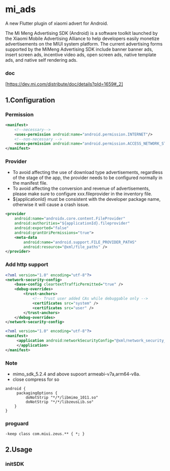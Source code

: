 # mi_ads

A new Flutter plugin of xiaomi advert for Android.

The Mi Meng Advertising SDK (Android) is a software toolkit launched by the Xiaomi Mobile Advertising Alliance to help developers easily monetize advertisements on the MIUI system platform. The current advertising forms supported by the MiMeng Advertising SDK include banner banner ads, insert screen ads, incentive video ads, open screen ads, native template ads, and native self rendering ads.

### doc
[https://dev.mi.com/distribute/doc/details?pId=1659#_2]

## 1.Configuration
### Permission
```xml
<manifest>
    <!--necessary-->
    <uses-permission android:name="android.permission.INTERNET"/>
    <!--non-necessary -->
    <uses-permission android:name="android.permission.ACCESS_NETWORK_STATE"/>
</manifest>
```

### Provider
- To avoid affecting the use of download type advertisements, regardless of the stage of the app, the provider needs to be configured normally in the manifest file.
- To avoid affecting the conversion and revenue of advertisements, please make sure to configure xxx.fileprovider in the inventory file.
- ${applicationId} must be consistent with the developer package name, otherwise it will cause a crash issue.
```xml
<provider
    android:name="androidx.core.content.FileProvider"
    android:authorities="${applicationId}.fileprovider"
    android:exported="false"
    android:grantUriPermissions="true">
    <meta-data
        android:name="android.support.FILE_PROVIDER_PATHS"
        android:resource="@xml/file_paths" />
</provider>
```

### Add http support

```xml
<?xml version="1.0" encoding="utf-8"?>
<network-security-config>
    <base-config cleartextTrafficPermitted="true" />
    <debug-overrides>
        <trust-anchors>
            <!-- Trust user added CAs while debuggable only -->
            <certificates src="system" />
            <certificates src="user" />
        </trust-anchors>
    </debug-overrides>
</network-security-config>
```

```xml
<?xml version="1.0" encoding="utf-8"?>
<manifest>
     <application android:networkSecurityConfig="@xml/network_security_config">
     </application>
</manifest>
```

### Note
- mimo_sdk_5.2.4 and above supoort armeabi-v7a,arm64-v8a.
- close compress for so 
```text
android {
     packagingOptions {
         doNotStrip "*/*/libmimo_1011.so"
         doNotStrip "*/*/libzeusLib.so"
    }
}
```

### proguard
```text
-keep class com.miui.zeus.** { *; }
```

## 2.Usage

### initSDK
```dart

```


